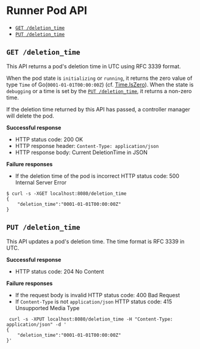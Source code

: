 Runner Pod API
==============

- [`GET /deletion_time`](#get-deletion_time)
- [`PUT /deletion_time`](#put-deletion_time)

## `GET /deletion_time`

This API returns a pod's deletion time in UTC using RFC 3339 format.

When the pod state is `initializing` or `running`, it returns the zero value of 
type `Time` of Go(`0001-01-01T00:00:00Z`) (cf. [Time.IsZero](https://golang.org/pkg/time/#Time.IsZero)).
When the state is `debugging` or a time is set by the [`PUT /deletion_time`](#put-deletion_time),
it returns a non-zero time.

If the deletion time returned by this API has passed, a controller manager will delete the pod.

**Successful response**

- HTTP status code: 200 OK
- HTTP response header: `Content-Type: application/json`
- HTTP response body: Current DeletionTime in JSON

**Failure responses**

- If the deletion time of the pod is incorrect
  HTTP status code: 500 Internal Server Error

```console
$ curl -s -XGET localhost:8080/deletion_time
{
	"deletion_time":"0001-01-01T00:00:00Z"
}
```

## `PUT /deletion_time`

This API updates a pod's deletion time. The time format is RFC 3339 in UTC.

**Successful response**

- HTTP status code: 204 No Content

**Failure responses**

- If the request body is invalid 
  HTTP status code: 400 Bad Request
- If `Content-Type` is not `application/json`
  HTTP status code: 415 Unsupported Media Type

```console
 curl -s -XPUT localhost:8080/deletion_time -H "Content-Type: application/json" -d '
{
	"deletion_time":"0001-01-01T00:00:00Z"
}'
```
